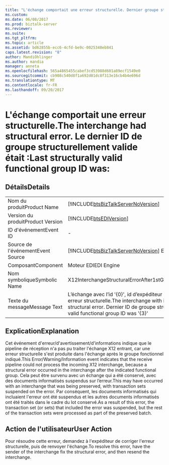 ```yaml
---
title: "L'échange comportait une erreur structurelle. Dernier groupe structurellement valide était d’ID : | Documents Microsoft"
ms.custom: 
ms.date: 06/08/2017
ms.prod: biztalk-server
ms.reviewer: 
ms.suite: 
ms.tgt_pltfrm: 
ms.topic: article
ms.assetid: bd62855b-ecc6-4cfd-be9c-0025348eb841
caps.latest.revision: "8"
author: MandiOhlinger
ms.author: mandia
manager: anneta
ms.openlocfilehash: 565a4865455cabef3cd53988d601a89ecf1549e0
ms.sourcegitcommit: cb908c540d8f1a692d01dc8f313e16cb4b4e696d
ms.translationtype: MT
ms.contentlocale: fr-FR
ms.lasthandoff: 09/20/2017
---
```

# <a name="the-interchange-had-structural-error-last-structurally-valid-functional-group-id-was"></a><span data-ttu-id="f0873-103">L'échange comportait une erreur structurelle.</span><span class="sxs-lookup"><span data-stu-id="f0873-103">The interchange had structural error.</span></span> <span data-ttu-id="f0873-104">Le dernier ID de groupe structurellement valide était :</span><span class="sxs-lookup"><span data-stu-id="f0873-104">Last structurally valid functional group ID was:</span></span>
## <a name="details"></a><span data-ttu-id="f0873-105">Détails</span><span class="sxs-lookup"><span data-stu-id="f0873-105">Details</span></span>  
  
|||  
|-|-|  
|<span data-ttu-id="f0873-106">Nom du produit</span><span class="sxs-lookup"><span data-stu-id="f0873-106">Product Name</span></span>|[!INCLUDE[btsBizTalkServerNoVersion](../includes/btsbiztalkservernoversion-md.md)]|  
|<span data-ttu-id="f0873-107">Version du produit</span><span class="sxs-lookup"><span data-stu-id="f0873-107">Product Version</span></span>|[!INCLUDE[btsEDIVersion](../includes/btsediversion-md.md)]|  
|<span data-ttu-id="f0873-108">ID d'événement</span><span class="sxs-lookup"><span data-stu-id="f0873-108">Event ID</span></span>|-|  
|<span data-ttu-id="f0873-109">Source de l'événement</span><span class="sxs-lookup"><span data-stu-id="f0873-109">Event Source</span></span>|[!INCLUDE[btsBizTalkServerNoVersion](../includes/btsbiztalkservernoversion-md.md)]<span data-ttu-id="f0873-110"> EDI</span><span class="sxs-lookup"><span data-stu-id="f0873-110"> EDI</span></span>|  
|<span data-ttu-id="f0873-111">Composant</span><span class="sxs-lookup"><span data-stu-id="f0873-111">Component</span></span>|<span data-ttu-id="f0873-112">Moteur EDI</span><span class="sxs-lookup"><span data-stu-id="f0873-112">EDI Engine</span></span>|  
|<span data-ttu-id="f0873-113">Nom symbolique</span><span class="sxs-lookup"><span data-stu-id="f0873-113">Symbolic Name</span></span>|<span data-ttu-id="f0873-114">X12InterchangeStructuralErrorAfter1stGroup</span><span class="sxs-lookup"><span data-stu-id="f0873-114">X12InterchangeStructuralErrorAfter1stGroup</span></span>|  
|<span data-ttu-id="f0873-115">Texte du message</span><span class="sxs-lookup"><span data-stu-id="f0873-115">Message Text</span></span>|<span data-ttu-id="f0873-116">L’échange avec l’id '{0}', id d’expéditeur « {{1} », id de récepteur « {{2} » comportait une erreur structurelle.</span><span class="sxs-lookup"><span data-stu-id="f0873-116">The interchange with id '{0}', with sender id '{1}', receiver id '{2}' had structural error.</span></span> <span data-ttu-id="f0873-117">Dernier ID de groupe structurellement valide était '{3}'</span><span class="sxs-lookup"><span data-stu-id="f0873-117">Last structurally valid functional group ID was '{3}'</span></span>|  
  
## <a name="explanation"></a><span data-ttu-id="f0873-118">Explication</span><span class="sxs-lookup"><span data-stu-id="f0873-118">Explanation</span></span>  
 <span data-ttu-id="f0873-119">Cet événement d'erreur/d'avertissement/d'informations indique que le pipeline de réception n'a pas pu traiter l'échange X12 entrant, car une erreur structurelle s'est produite dans l'échange après le groupe fonctionnel indiqué.</span><span class="sxs-lookup"><span data-stu-id="f0873-119">This Error/Warning/Information event indicates that the receive pipeline could not process the incoming X12 interchange, because a structural error occurred in the interchange after the indicated functional group.</span></span> <span data-ttu-id="f0873-120">Cela peut être survenu avec un échange qui a été conservé, avec des documents informatisés suspendus sur l’erreur.</span><span class="sxs-lookup"><span data-stu-id="f0873-120">This may have occurred with an interchange that was being preserved, with transaction sets suspended on the error.</span></span> <span data-ttu-id="f0873-121">Par conséquent, les documents informatisés qui incluaient l'erreur ont été suspendus et les autres documents informatisés ont été traités dans le cadre du lot conservé.</span><span class="sxs-lookup"><span data-stu-id="f0873-121">As a result of this error, the transaction set (or sets) that included the error was suspended, but the rest of the transaction sets were processed as part of the preserved batch.</span></span>  
  
## <a name="user-action"></a><span data-ttu-id="f0873-122">Action de l'utilisateur</span><span class="sxs-lookup"><span data-stu-id="f0873-122">User Action</span></span>  
 <span data-ttu-id="f0873-123">Pour résoudre cette erreur, demandez à l'expéditeur de corriger l'erreur structurelle, puis de renvoyer l'échange.</span><span class="sxs-lookup"><span data-stu-id="f0873-123">To resolve this error, have the sender of the interchange fix the structural error, and then resend the interchange.</span></span>